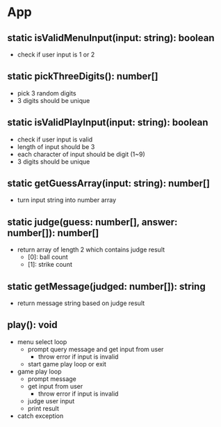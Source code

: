 # App

## static isValidMenuInput(input: string): boolean

- check if user input is 1 or 2

## static pickThreeDigits(): number[]

- pick 3 random digits
- 3 digits should be unique

## static isValidPlayInput(input: string): boolean

- check if user input is valid
- length of input should be 3
- each character of input should be digit (1~9)
- 3 digits should be unique

## static getGuessArray(input: string): number[]

- turn input string into number array

## static judge(guess: number[], answer: number[]): number[]

- return array of length 2 which contains judge result
  - [0]: ball count
  - [1]: strike count

## static getMessage(judged: number[]): string

- return message string based on judge result

## play(): void

- menu select loop
  - prompt query message and get input from user
    - throw error if input is invalid
  - start game play loop or exit
- game play loop
  - prompt message
  - get input from user
    - throw error if input is invalid
  - judge user input
  - print result
- catch exception
